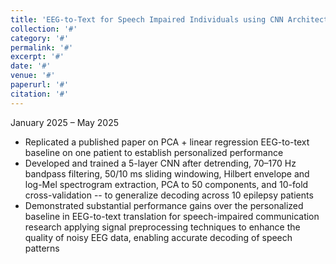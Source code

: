 ```yaml
---
title: 'EEG-to-Text for Speech Impaired Individuals using CNN Architecture (Course – Neural Networks)'
collection: '#'
category: '#'
permalink: '#'
excerpt: '#'
date: '#'
venue: '#'
paperurl: '#'
citation: '#'
---
```


January 2025 – May 2025

- Replicated a published paper on PCA + linear regression EEG-to-text baseline on one patient to establish personalized performance  
- Developed and trained a 5-layer CNN after detrending, 70–170 Hz bandpass filtering, 50/10 ms sliding windowing, Hilbert envelope and log-Mel spectrogram extraction, PCA to 50 components, and 10-fold cross-validation -- to generalize decoding across 10 epilepsy patients  
- Demonstrated substantial performance gains over the personalized baseline in EEG-to-text translation for speech-impaired communication research applying signal preprocessing techniques to enhance the quality of noisy EEG data, enabling accurate decoding of speech patterns  
